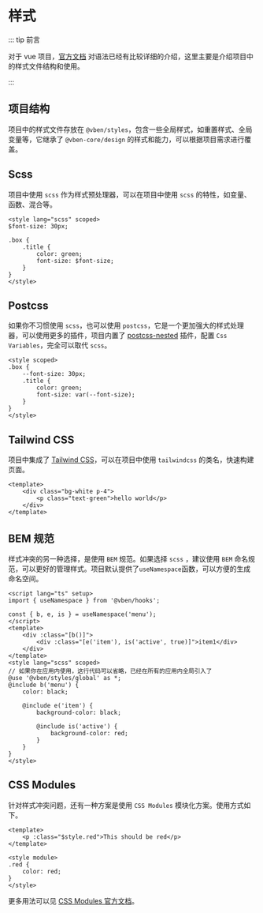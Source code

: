 # 样式

::: tip 前言

对于 vue 项目，[官方文档](https://vuejs.org/api/sfc-css-features.html#deep-selectors) 对语法已经有比较详细的介绍，这里主要是介绍项目中的样式文件结构和使用。

:::

## 项目结构

项目中的样式文件存放在 `@vben/styles`，包含一些全局样式，如重置样式、全局变量等，它继承了 `@vben-core/design` 的样式和能力，可以根据项目需求进行覆盖。

## Scss

项目中使用 `scss` 作为样式预处理器，可以在项目中使用 `scss` 的特性，如变量、函数、混合等。

```vue
<style lang="scss" scoped>
$font-size: 30px;

.box {
    .title {
        color: green;
        font-size: $font-size;
    }
}
</style>
```

## Postcss

如果你不习惯使用 `scss`，也可以使用 `postcss`，它是一个更加强大的样式处理器，可以使用更多的插件，项目内置了 [postcss-nested](https://github.com/postcss/postcss-nested) 插件，配置 `Css Variables`，完全可以取代 `scss`。

```vue
<style scoped>
.box {
    --font-size: 30px;
    .title {
        color: green;
        font-size: var(--font-size);
    }
}
</style>
```

## Tailwind CSS

项目中集成了 [Tailwind CSS](https://tailwindcss.com/)，可以在项目中使用 `tailwindcss` 的类名，快速构建页面。

```vue
<template>
    <div class="bg-white p-4">
        <p class="text-green">hello world</p>
    </div>
</template>
```

## BEM 规范

样式冲突的另一种选择，是使用 `BEM` 规范。如果选择 `scss` ，建议使用 `BEM` 命名规范，可以更好的管理样式。项目默认提供了`useNamespace`函数，可以方便的生成命名空间。

```vue
<script lang="ts" setup>
import { useNamespace } from '@vben/hooks';

const { b, e, is } = useNamespace('menu');
</script>
<template>
    <div :class="[b()]">
        <div :class="[e('item'), is('active', true)]">item1</div>
    </div>
</template>
<style lang="scss" scoped>
// 如果你在应用内使用，这行代码可以省略，已经在所有的应用内全局引入了
@use '@vben/styles/global' as *;
@include b('menu') {
    color: black;

    @include e('item') {
        background-color: black;

        @include is('active') {
            background-color: red;
        }
    }
}
</style>
```

## CSS Modules

针对样式冲突问题，还有一种方案是使用 `CSS Modules` 模块化方案。使用方式如下。

```vue
<template>
    <p :class="$style.red">This should be red</p>
</template>

<style module>
.red {
    color: red;
}
</style>
```

更多用法可以见 [CSS Modules 官方文档](https://vuejs.org/api/sfc-css-features.html#css-modules)。
